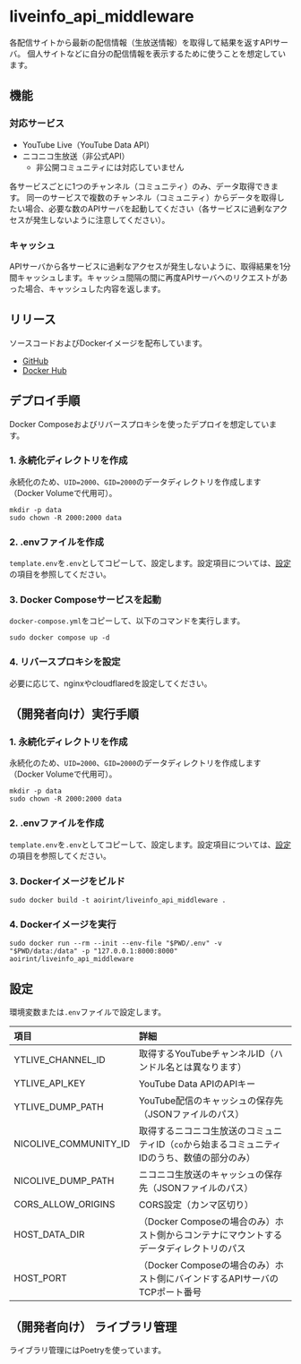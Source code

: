# liveinfo_api_middleware

各配信サイトから最新の配信情報（生放送情報）を取得して結果を返すAPIサーバ。
個人サイトなどに自分の配信情報を表示するために使うことを想定しています。

## 機能

### 対応サービス

- YouTube Live（YouTube Data API）
- ニコニコ生放送（非公式API）
  - 非公開コミュニティには対応していません

各サービスごとに1つのチャンネル（コミュニティ）のみ、データ取得できます。
同一のサービスで複数のチャンネル（コミュニティ）からデータを取得したい場合、必要な数のAPIサーバを起動してください（各サービスに過剰なアクセスが発生しないように注意してください）。

### キャッシュ

APIサーバから各サービスに過剰なアクセスが発生しないように、取得結果を1分間キャッシュします。キャッシュ間隔の間に再度APIサーバへのリクエストがあった場合、キャッシュした内容を返します。

## リリース

ソースコードおよびDockerイメージを配布しています。

- [GitHub](https://github.com/aoirint/liveinfo_api_middleware)
- [Docker Hub](https://hub.docker.com/r/aoirint/liveinfo_api_middleware)

## デプロイ手順

Docker Composeおよびリバースプロキシを使ったデプロイを想定しています。

### 1. 永続化ディレクトリを作成

永続化のため、`UID=2000`、`GID=2000`のデータディレクトリを作成します（Docker Volumeで代用可）。

```shell
mkdir -p data
sudo chown -R 2000:2000 data
```

### 2. .envファイルを作成

`template.env`を`.env`としてコピーして、設定します。設定項目については、[設定](#設定)の項目を参照してください。

### 3. Docker Composeサービスを起動

`docker-compose.yml`をコピーして、以下のコマンドを実行します。

```shell
sudo docker compose up -d
```

### 4. リバースプロキシを設定

必要に応じて、nginxやcloudflaredを設定してください。

## （開発者向け）実行手順

### 1. 永続化ディレクトリを作成

永続化のため、`UID=2000`、`GID=2000`のデータディレクトリを作成します（Docker Volumeで代用可）。

```shell
mkdir -p data
sudo chown -R 2000:2000 data
```

### 2. .envファイルを作成

`template.env`を`.env`としてコピーして、設定します。設定項目については、[設定](#設定)の項目を参照してください。

### 3. Dockerイメージをビルド

```shell
sudo docker build -t aoirint/liveinfo_api_middleware .
```

### 4. Dockerイメージを実行

```shell
sudo docker run --rm --init --env-file "$PWD/.env" -v "$PWD/data:/data" -p "127.0.0.1:8000:8000" aoirint/liveinfo_api_middleware
```

## 設定

環境変数または`.env`ファイルで設定します。

|項目|詳細|
|:--|:--|
|YTLIVE_CHANNEL_ID|取得するYouTubeチャンネルID（ハンドル名とは異なります）|
|YTLIVE_API_KEY|YouTube Data APIのAPIキー|
|YTLIVE_DUMP_PATH|YouTube配信のキャッシュの保存先（JSONファイルのパス）|
|NICOLIVE_COMMUNITY_ID|取得するニコニコ生放送のコミュニティID（`co`から始まるコミュニティIDのうち、数値の部分のみ）|
|NICOLIVE_DUMP_PATH|ニコニコ生放送のキャッシュの保存先（JSONファイルのパス）|
|CORS_ALLOW_ORIGINS|CORS設定（カンマ区切り）|
|HOST_DATA_DIR|（Docker Composeの場合のみ）ホスト側からコンテナにマウントするデータディレクトリのパス|
|HOST_PORT|（Docker Composeの場合のみ）ホスト側にバインドするAPIサーバのTCPポート番号|

## （開発者向け） ライブラリ管理

ライブラリ管理にはPoetryを使っています。
